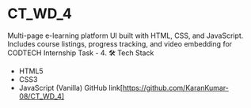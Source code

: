 # CT_WD_4
Multi-page e-learning platform UI built with HTML, CSS, and JavaScript. Includes course listings, progress tracking, and video embedding for CODTECH Internship Task - 4.
🛠️ Tech Stack
- HTML5  
- CSS3  
- JavaScript (Vanilla)
GitHub link[https://github.com/KaranKumar-08/CT_WD_4]
